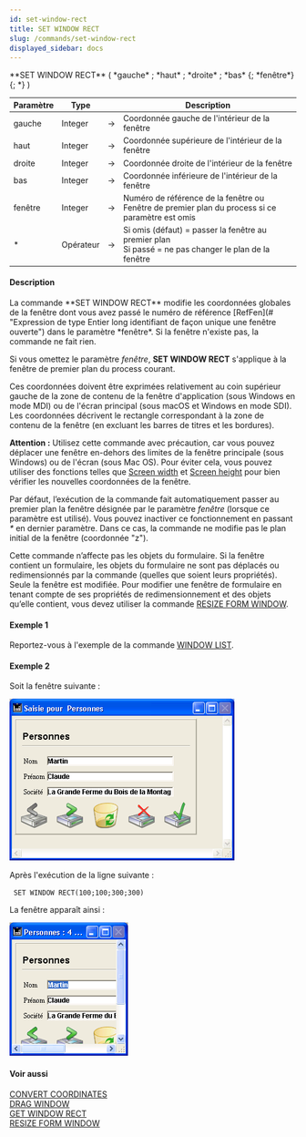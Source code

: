 ```yaml
---
id: set-window-rect
title: SET WINDOW RECT
slug: /commands/set-window-rect
displayed_sidebar: docs
---
```


<!--REF #_command_.SET WINDOW RECT.Syntax-->**SET WINDOW RECT** ( *gauche* ; *haut* ; *droite* ; *bas* {; *fenêtre*}{; *} )<!-- END REF-->
<!--REF #_command_.SET WINDOW RECT.Params-->
| Paramètre | Type |  | Description |
| --- | --- | --- | --- |
| gauche | Integer | &#8594;  | Coordonnée gauche de l'intérieur de la fenêtre |
| haut | Integer | &#8594;  | Coordonnée supérieure de l'intérieur de la fenêtre |
| droite | Integer | &#8594;  | Coordonnée droite de l'intérieur de la fenêtre |
| bas | Integer | &#8594;  | Coordonnée inférieure de l'intérieur de la fenêtre |
| fenêtre | Integer | &#8594;  | Numéro de référence de la fenêtre ou Fenêtre de premier plan du process si ce paramètre est omis |
| * | Opérateur | &#8594;  | Si omis (défaut) = passer la fenêtre au premier plan<br/>Si passé = ne pas changer le plan de la fenêtre |

<!-- END REF-->

#### Description 

<!--REF #_command_.SET WINDOW RECT.Summary-->La commande **SET WINDOW RECT** modifie les coordonnées globales de la fenêtre dont vous avez passé le numéro de référence [RefFen](# "Expression de type Entier long identifiant de façon unique une fenêtre ouverte") dans le paramètre *fenêtre*.<!-- END REF--> Si la fenêtre n'existe pas, la commande ne fait rien.

Si vous omettez le paramètre *fenêtre*, **SET WINDOW RECT** s'applique à la fenêtre de premier plan du process courant.

Ces coordonnées doivent être exprimées relativement au coin supérieur gauche de la zone de contenu de la fenêtre d'application (sous Windows en mode MDI) ou de l'écran principal (sous macOS et Windows en mode SDI). Les coordonnées décrivent le rectangle correspondant à la zone de contenu de la fenêtre (en excluant les barres de titres et les bordures).

**Attention :** Utilisez cette commande avec précaution, car vous pouvez déplacer une fenêtre en-dehors des limites de la fenêtre principale (sous Windows) ou de l'écran (sous Mac OS). Pour éviter cela, vous pouvez utiliser des fonctions telles que [Screen width](screen-width.md) et [Screen height](screen-height.md) pour bien vérifier les nouvelles coordonnées de la fenêtre.

Par défaut, l’exécution de la commande fait automatiquement passer au premier plan la fenêtre désignée par le paramètre *fenêtre* (lorsque ce paramètre est utilisé). Vous pouvez inactiver ce fonctionnement en passant *\** en dernier paramètre. Dans ce cas, la commande ne modifie pas le plan initial de la fenêtre (coordonnée "z"). 

Cette commande n’affecte pas les objets du formulaire. Si la fenêtre contient un formulaire, les objets du formulaire ne sont pas déplacés ou redimensionnés par la commande (quelles que soient leurs propriétés). Seule la fenêtre est modifiée. Pour modifier une fenêtre de formulaire en tenant compte de ses propriétés de redimensionnement et des objets qu’elle contient, vous devez utiliser la commande [RESIZE FORM WINDOW](resize-form-window.md).

#### Exemple 1 

Reportez-vous à l'exemple de la commande [WINDOW LIST](window-list.md).

#### Exemple 2 

Soit la fenêtre suivante :

![](../assets/en/commands/pict39568.fr.png)

Après l'exécution de la ligne suivante :

```4d
 SET WINDOW RECT(100;100;300;300)
```

La fenêtre apparaît ainsi :

![](../assets/en/commands/pict39569.fr.png)

#### Voir aussi 

[CONVERT COORDINATES](convert-coordinates.md)  
[DRAG WINDOW](drag-window.md)  
[GET WINDOW RECT](get-window-rect.md)  
[RESIZE FORM WINDOW](resize-form-window.md)  